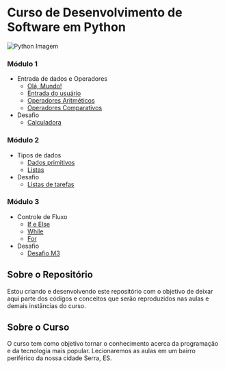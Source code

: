 # Curso de Desenvolvimento de Software em Python

![Python Imagem](https://apexensino.com.br/wp-content/uploads/2020/05/python.jpg)

### Módulo 1 
* Entrada de dados e Operadores
    * [Olá, Mundo!](https://github.com/whoxer/curso-python/blob/main/M%C3%B3dulo%201/Hello)
    * [Entrada do usuário](https://github.com/whoxer/curso-python/blob/main/M%C3%B3dulo%201/Entrada%20de%20Usu%C3%A1rio/)
    * [Operadores Aritméticos](https://github.com/whoxer/curso-python/tree/main/M%C3%B3dulo%201/Operadores%20Arim%C3%A9ticos)
    * [Operadores Comparativos](https://github.com/whoxer/curso-python/tree/main/M%C3%B3dulo%201/Operadores%20Comparativos)
* Desafio
    * [Calculadora](#)
### Módulo 2
* Tipos de dados
    * [Dados primitivos](https://github.com/whoxer/curso-python/blob/main/M%C3%B3dulo%202/Dados%20Primitivos)
    * [Listas](https://github.com/whoxer/curso-python/blob/main/M%C3%B3dulo%202/Listas)
* Desafio
    * [Listas de tarefas](#)
### Módulo 3
* Controle de Fluxo
    * [If e Else](https://github.com/whoxer/curso-python/blob/main/M%C3%B3dulo%203/If%20e%20Else)
    * [While](https://github.com/whoxer/curso-python/blob/main/M%C3%B3dulo%203/While)
    * [For](https://github.com/whoxer/curso-python/blob/main/M%C3%B3dulo%203/Loop%20For)
* Desafio
    * [Desafio M3](#)


## Sobre o Repositório

Estou criando e desenvolvendo este repositório com o objetivo de deixar aqui parte dos códigos e conceitos que serão reproduzidos nas aulas e demais instâncias do curso.

## Sobre o Curso

O curso tem como objetivo tornar o conhecimento acerca da programação e da tecnologia mais popular. Lecionaremos as aulas em um bairro periférico da nossa cidade Serra, ES.

